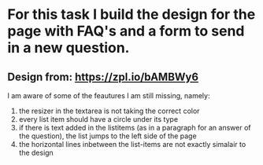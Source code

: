 # For this task I build the design for the page with FAQ's and a form to send in a new question.
## Design from: https://zpl.io/bAMBWy6

I am aware of some of the feautures I am still missing, namely:
1.  the resizer in the textarea is not taking the correct color
2.  every list item should have a circle under its type
3.  if there is text added in the listitems (as in a paragraph for an answer of the question), the list jumps to the left side of the page
4.  the horizontal lines inbetween the list-items are not exactly simalair to the design
